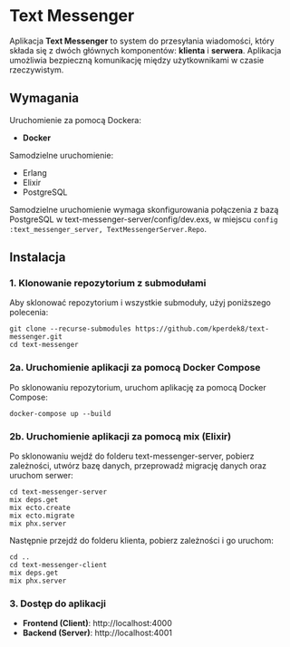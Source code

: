 # Text Messenger

Aplikacja **Text Messenger** to system do przesyłania wiadomości, który składa się z dwóch głównych komponentów: **klienta** i **serwera**. Aplikacja umożliwia bezpieczną komunikację między użytkownikami w czasie rzeczywistym.

## Wymagania

Uruchomienie za pomocą Dockera:

- **Docker**

Samodzielne uruchomienie:

- Erlang
- Elixir
- PostgreSQL

Samodzielne uruchomienie wymaga skonfigurowania połączenia z bazą PostgreSQL w text-messenger-server/config/dev.exs, w miejscu ```config :text_messenger_server, TextMessengerServer.Repo```.

## Instalacja

### 1. Klonowanie repozytorium z submodułami

Aby sklonować repozytorium i wszystkie submoduły, użyj poniższego polecenia:
```
git clone --recurse-submodules https://github.com/kperdek8/text-messenger.git
cd text-messenger
```

### 2a. Uruchomienie aplikacji za pomocą Docker Compose

Po sklonowaniu repozytorium, uruchom aplikację za pomocą Docker Compose:
```
docker-compose up --build
```

### 2b. Uruchomienie aplikacji za pomocą mix (Elixir)

Po sklonowaniu wejdź do folderu text-messenger-server, pobierz zależności, utwórz bazę danych, przeprowadź migrację danych oraz uruchom serwer:
```
cd text-messenger-server
mix deps.get
mix ecto.create
mix ecto.migrate
mix phx.server
```

Następnie przejdź do folderu klienta, pobierz zależności i go uruchom:
```
cd ..
cd text-messenger-client
mix deps.get
mix phx.server
```

### 3. Dostęp do aplikacji

- **Frontend (Client)**: http://localhost:4000
- **Backend (Server)**: http://localhost:4001
